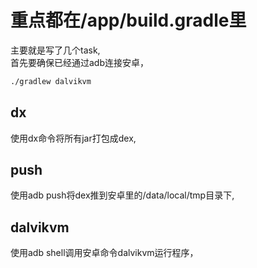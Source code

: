# 重点都在/app/build.gradle里
主要就是写了几个task,  
首先要确保已经通过adb连接安卓，  
```sh
./gradlew dalvikvm
```

## dx
使用dx命令将所有jar打包成dex,  

## push
使用adb push将dex推到安卓里的/data/local/tmp目录下,  

## dalvikvm
使用adb shell调用安卓命令dalvikvm运行程序，  
